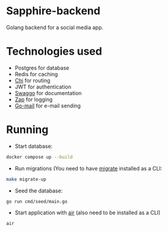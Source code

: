 # Sapphire-backend

Golang backend for a social media app.

# Technologies used

-   Postgres for database
-   Redis for caching
-   [Chi](https://github.com/go-chi/chi) for routing
-   JWT for authentication
-   [Swaggo](https://github.com/swaggo/swag) for documentation
-   [Zap](https://github.com/uber-go/zap) for logging
-   [Go-mail](https://github.com/wneessen/go-mail) for e-mail sending

# Running

-   Start database:

```sh
docker compose up --build
```

-   Run migrations (You need to have [migrate](https://github.com/golang-migrate/migrate) installed as a CLI:

```sh
make migrate-up
```

-   Seed the database:

```sh
go run cmd/seed/main.go
```

-   Start application with [air](https://github.com/air-verse/air) (also need to be installed as a CLI)

```sh
air
```
